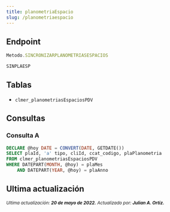 ```yaml
---
title: planometriaEspacio
slug: /planometriaespacio
---
```

## Endpoint

```js title="EndPoint"
Metodo.SINCRONIZARPLANOMETRIASESPACIOS

SINPLAESP
```

## Tablas

- ```clmer_planometriasEspaciosPDV```

## Consultas

### Consulta A

```sql title="Query"
DECLARE @hoy DATE = CONVERT(DATE, GETDATE())
SELECT plaId, 'a' tipo, cliId, ccat_codigo, plaPlanometria
FROM clmer_planometriasEspaciosPDV
WHERE DATEPART(MONTH, @hoy) = plaMes    
    AND DATEPART(YEAR, @hoy) = plaAnno
```

## Ultima actualización

<div class='ultima-actualizacion'> 
    <small> 
        <i> Ultima actualización: <b> 20 de mayo de 2022.</b> </i> 
    </small> 
    <small> 
        <i> Actualizado por: <b> Julian A. Ortiz.</b> </i> 
    </small> 
</div>
